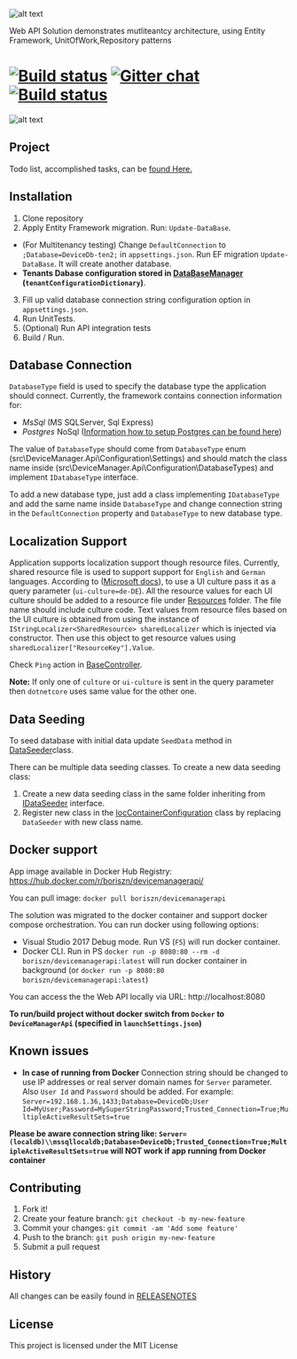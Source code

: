 
![alt text](https://raw.githubusercontent.com/Boriszn/DeviceManager.Api/develop/assets/logos/device-manager-main-logo.png "The main logo")

Web API Solution demonstrates mutliteantcy architecture, using Entity Framework, UnitOfWork,Repository patterns

# [![Build status](https://ci.appveyor.com/api/projects/status/x1whwie6v68l8200?svg=true)](https://ci.appveyor.com/project/Boriszn/devicemanager-api) [![Gitter chat](https://badges.gitter.im/gitterHQ/gitter.png)](https://gitter.im/DeviceManager-Api/) [![Build status](https://img.shields.io/docker/pulls/boriszn/devicemanagerapi.svg)](https://hub.docker.com/r/boriszn/devicemanagerapi/)

![alt text](https://github.com/Boriszn/DeviceManager.Api/blob/feature/ISS-1-Add-Automapper/assets/arhitecture-diag.png "Logo Title Text 1")

## Project

Todo list, accomplished tasks, can be [found Here.](https://github.com/Boriszn/DeviceManager.Api/projects/1)

## Installation

1. Clone repository
2. Apply Entity Framework migration. Run: `Update-DataBase`.
* (For Multitenancy testing) Change `DefaultConnection` to `;Database=DeviceDb-ten2;` in `appsettings.json`. Run EF migration `Update-DataBase`. It will create another database.
* **Tenants Dabase configuration stored in [DataBaseManager](src/DeviceManager.Api/Data/Management/DataBaseManager.cs) (`tenantConfigurationDictionary`)**.
3. Fill up valid database connection string configuration option in `appsettings.json`.
4. Run UnitTests.
5. (Optional) Run API integration tests
6. Build / Run.

## Database Connection

`DatabaseType` field is used to specify the database type the application should connect.
Currently, the framework contains connection information for:

- _MsSql_ (MS SQLServer, Sql Express)
- _Postgres_ NoSql ([Information how to setup Postgres can be found here](http://www.npgsql.org/efcore/))

The value of `DatabaseType` should come from `DatabaseType` enum (src\DeviceManager.Api\Configuration\Settings) and should match the class name inside (src\DeviceManager.Api\Configuration\DatabaseTypes) and implement `IDatabaseType` interface.

To add a new database type, just add a class implementing `IDatabaseType` and add the same name inside `DatabaseType` and change connection string in the `DefaultConnection` property and `DatabaseType` to new database type.

## Localization Support

Application supports localization support though resource files. Currently, shared resource file is used to support support for `English` and `German` languages.
According to ([Microsoft docs](https://docs.microsoft.com/en-us/aspnet/core/fundamentals/localization?view=aspnetcore-2.1)), to use a UI culture pass it as a query parameter (`ui-culture=de-DE`).
All the resource values for each UI culture should be added to a resource file under [Resources](src/DeviceManager.Api/Resources) folder. The file name should include culture code.
Text values from resource files based on the UI culture is obtained from using the instance of `IStringLocalizer<SharedResource> sharedLocalizer` which is injected via constructor. Then use this object to get resource values using `sharedLocalizer["ResourceKey"].Value`.

Check `Ping` action in [BaseController](src/DeviceManager.Api/Controllers/BaseController.cs).

**Note:** If only one of `culture` or `ui-culture` is sent in the query parameter then `dotnetcore` uses same value for the other one.

## Data Seeding

To seed database with initial data update `SeedData` method in [DataSeeder](src/DeviceManager.Api/Data/DataSeed/DataSeeder.cs)class.

There can be multiple data seeding classes. To create a new data seeding class:

1. Create a new data seeding class in the same folder inheriting from [IDataSeeder](src/DeviceManager.Api/Data/DataSeed/IDataSeeder.cs) interface.
2. Register new class in the [IocContainerConfiguration](src/DeviceManager.Api/Configuration/IocContainerConfiguration.cs) class by replacing `DataSeeder` with new class name.

## Docker support

App image available in Docker Hub Registry: https://hub.docker.com/r/boriszn/devicemanagerapi/

You can pull image: `docker pull boriszn/devicemanagerapi`

The solution was migrated to the docker container and support docker compose orchestration.
You can run docker using following options:

- Visual Studio 2017 Debug mode. Run VS (`F5`) will run docker container.
- Docker CLI. Run in PS `docker run -p 8080:80 --rm -d boriszn/devicemanagerapi:latest` will run docker container in background (or `docker run -p 8080:80 boriszn/devicemanagerapi:latest`)

You can access the the Web API locally via URL: http://localhost:8080

**To run/build project without docker switch from `Docker` to `DeviceManagerApi` (specified in `launchSettings.json`)**

## Known issues

- **In case of running from Docker** Connection string should be changed to use IP addresses or real server domain names for `Server` parameter. Also `User Id` and `Password` should be added.
For example: `Server=192.168.1.36,1433;Database=DeviceDb;User Id=MyUser;Password=MySuperStringPassword;Trusted_Connection=True;MultipleActiveResultSets=true`

**Please be aware connection string like: `Server=(localdb)\\mssqllocaldb;Database=DeviceDb;Trusted_Connection=True;MultipleActiveResultSets=true` will NOT work if app running from Docker container**

## Contributing

1. Fork it!
2. Create your feature branch: `git checkout -b my-new-feature`
3. Commit your changes: `git commit -am 'Add some feature'`
4. Push to the branch: `git push origin my-new-feature`
5. Submit a pull request

## History

All changes can be easily found in [RELEASENOTES](ReleaseNotes.md)

## License

This project is licensed under the MIT License

